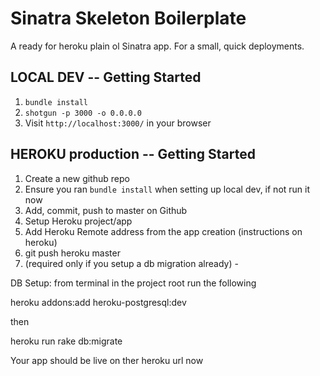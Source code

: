 # Sinatra Skeleton Boilerplate
A ready for heroku plain ol Sinatra app. For a small, quick deployments.

## LOCAL DEV  -- Getting Started

1. `bundle install`
2. `shotgun -p 3000 -o 0.0.0.0`
3. Visit `http://localhost:3000/` in your browser


## HEROKU production -- Getting Started
1) Create a new github repo
2) Ensure you ran `bundle install` when setting up local dev, if not run it now
3) Add, commit, push to master on Github
4) Setup Heroku project/app
5) Add Heroku Remote address from the app creation (instructions on heroku)
6) git push heroku master
7) (required only if you setup a db migration already) -

DB Setup:
from terminal in the project root run the following

heroku addons:add heroku-postgresql:dev

then

heroku run rake db:migrate

Your app should be live on ther heroku url now
